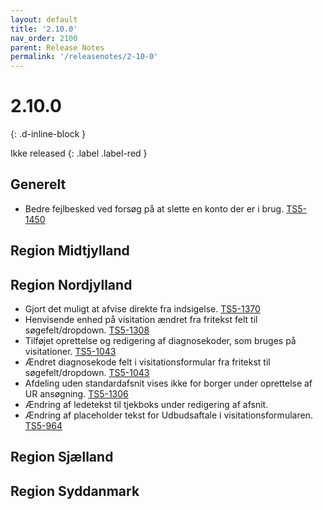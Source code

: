 ```yaml
---
layout: default
title: '2.10.0'
nav_order: 2100
parent: Release Notes
permalink: '/releasenotes/2-10-0'
---
```


# 2.10.0
{: .d-inline-block }

Ikke released
{: .label .label-red }

## Generelt
- Bedre fejlbesked ved forsøg på at slette en konto der er i brug. [TS5-1450](https://sd.trifork.com/browse/TS5-1450)

## Region Midtjylland

## Region Nordjylland
- Gjort det muligt at afvise direkte fra indsigelse. [TS5-1370](https://sd.trifork.com/browse/TS5-1370)
- Henvisende enhed på visitation ændret fra fritekst felt til søgefelt/dropdown. [TS5-1308](https://sd.trifork.com/browse/TS5-1308)
- Tilføjet oprettelse og redigering af diagnosekoder, som bruges på visitationer. [TS5-1043](https://sd.trifork.com/browse/TS5-1043)
- Ændret diagnosekode felt i visitationsformular fra fritekst til søgefelt/dropdown. [TS5-1043](https://sd.trifork.com/browse/TS5-1043)
- Afdeling uden standardafsnit vises ikke for borger under oprettelse af UR ansøgning. [TS5-1306](https://sd.trifork.com/browse/TS5-1306)
- Ændring af ledetekst til tjekboks under redigering af afsnit.
- Ændring af placeholder tekst for Udbudsaftale i visitationsformularen. [TS5-964](https://sd.trifork.com/browse/TS5-964)

## Region Sjælland

## Region Syddanmark
